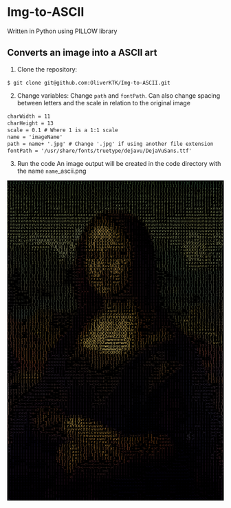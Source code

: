 # Img-to-ASCII
Written in Python using PILLOW library
## Converts an image into a ASCII art
1. Clone the repository:

```
$ git clone git@github.com:OliverKTK/Img-to-ASCII.git
```

2. Change variables:
	Change `path` and `fontPath`. Can also change spacing between letters and the scale in relation to the original image 

``` 
charWidth = 11
charHeight = 13
scale = 0.1 # Where 1 is a 1:1 scale
name = 'imageName'
path = name+ '.jpg' # Change '.jpg' if using another file extension
fontPath = '/usr/share/fonts/truetype/dejavu/DejaVuSans.ttf'
```

3. Run the code
	An image output will be created in the code directory with the name `name`_ascii.png

![alt text](https://github.com/OliverKTK/Img-to-ASCII/blob/main/monalisa_ascii.png?raw=true)